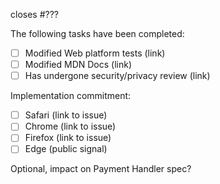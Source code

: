 closes #???

The following tasks have been completed:

 * [ ] Modified Web platform tests (link)
 * [ ] Modified MDN Docs (link)
 * [ ] Has undergone security/privacy review (link)
 
Implementation commitment:

 * [ ] Safari (link to issue)
 * [ ] Chrome (link to issue)
 * [ ] Firefox (link to issue)
 * [ ] Edge (public signal)

Optional, impact on Payment Handler spec?
